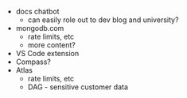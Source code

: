 - docs chatbot
  - can easily role out to dev blog and university?
- mongodb.com
  - rate limits, etc
  - more content?
- VS Code extension
- Compass?
- Atlas
  - rate limits, etc
  - DAG - sensitive customer data
